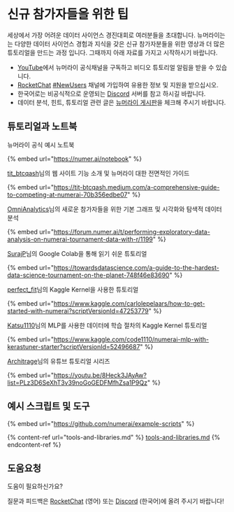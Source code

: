 # 신규 참가자들을 위한 팁

세상에서 가장 어려운 데이터 사이언스 경진대회로 여러분들을 초대합니다. 뉴머라이는는 다양한 데이터 사이언스 경험과 지식을 갖은 신규 참가자분들을 위한 영상과 더 많은 튜토리얼을 만드는 과정 입니다. 그때까지 아래 자료를 가지고 시작하시기 바랍니다.

* [YouTube](https://www.youtube.com/channel/UCQt3RVSKsDpFgYIm1A-nWbA)에서 뉴머라이 공식채널을 구독하고 비디오 튜토리얼 알림을 받을 수 있습니다.&#x20;
* [RocketChat](https://community.numer.ai) [#NewUsers](https://community.numer.ai/channel/newusers) 채널에 가입하여 유용한 정보 및 지원을 받으십시오.&#x20;
* 한국어로는 비공식적으로 운영되는 [Discord](https://discord.gg/WkRnr4JXW2) 서버를 참고 하시길 바랍니다.&#x20;
* 데이터 분석, 힌트, 튜토리얼 관련 글은 [뉴머라이 게시판](https://forum.numer.ai)을 체크해 주시기 바랍니다.

## 튜토리얼과 노트북

뉴머라이 공식 예시 노트북

{% embed url="https://numer.ai/notebook" %}

[tit\_btcqash](https://twitter.com/tit\_BTCQASH)님의 웹 사이트 기능 소개 및 뉴머라이 대한 전면적인 가이드

{% embed url="https://tit-btcqash.medium.com/a-comprehensive-guide-to-competing-at-numerai-70b356edbe07" %}

[OmniAnalytics](https://twitter.com/OmniAnalytics)님의 새로운 참가자들을 위한 기본 그래프 및 시각화와 탐색적 데이터 분석

{% embed url="https://forum.numer.ai/t/performing-exploratory-data-analysis-on-numerai-tournament-data-with-r/1199" %}

[SurajP](https://numer.ai/surajp)님의 Google Colab을 통해 읽기 쉬운 튜토리얼

{% embed url="https://towardsdatascience.com/a-guide-to-the-hardest-data-science-tournament-on-the-planet-748f46e83690" %}

[perfect\_fit](https://numer.ai/perfect\_fit)님의 Kaggle Kernel을 사용한 튜토리얼

{% embed url="https://www.kaggle.com/carlolepelaars/how-to-get-started-with-numerai?scriptVersionId=47253779" %}

[Katsu1110](https://twitter.com/kk1110tt)님의 MLP를 사용한 데이터에 학습 절차의 Kaggle Kernel 튜토리얼

{% embed url="https://www.kaggle.com/code1110/numerai-mlp-with-kerastuner-starter?scriptVersionId=52496687" %}

[Architrage](https://numer.ai/arbitrage)님의 유튜브 튜토리얼 시리즈

{% embed url="https://youtu.be/8Heck3JAyAw?list=PLz3D6SeXhT3v39noGoGEDFMfhZsa1P9Qz" %}

## 예시 스크립트 및 도구

{% embed url="https://github.com/numerai/example-scripts" %}

{% content-ref url="tools-and-libraries.md" %}
[tools-and-libraries.md](tools-and-libraries.md)
{% endcontent-ref %}

## **도움요청**

도움이 필요하신가요?&#x20;

질문과 피드백은 [RocketChat](https://community.numer.ai/channel/newusers) (영어) 또는 [Discord](https://discord.gg/WkRnr4JXW2) (한국어)에 올려 주시기 바랍니다!

